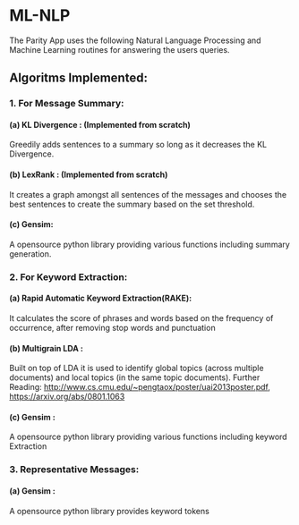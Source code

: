 # ML-NLP


The Parity App uses the following Natural Language Processing and Machine Learning routines for answering the users queries.

## Algoritms Implemented:
### 1. For Message Summary:
#### (a) KL Divergence : (Implemented from scratch)
 Greedily adds sentences to a summary so long as it decreases the KL Divergence.
#### (b) LexRank : (Implemented from scratch) 
 It creates a graph amongst all sentences of the messages and chooses the best sentences to create the summary based on the set threshold.
  
#### (c) Gensim:
A opensource python library providing various functions including summary generation.
        
### 2. For Keyword Extraction:
#### (a) Rapid Automatic Keyword Extraction(RAKE):
It calculates the score of phrases and words based on the frequency of occurrence, after removing stop words and punctuation
          
#### (b) Multigrain LDA :
Built on top of LDA it is used to identify global topics (across multiple documents) and local topics (in the same topic documents). Further Reading: http://www.cs.cmu.edu/~pengtaox/poster/uai2013poster.pdf, https://arxiv.org/abs/0801.1063
 
#### (c) Gensim :
A opensource python library providing various functions including keyword Extraction

### 3. Representative Messages:
#### (a) Gensim :
A opensource python library provides keyword tokens

  
